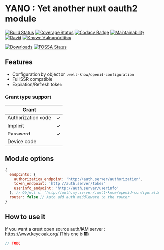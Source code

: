 # YANO : Yet another nuxt oauth2 module

[![Build Status](https://travis-ci.org/YourSoftRun/yet-another-nuxt-oauth2.svg?branch=master)](https://travis-ci.org/YourSoftRun/yet-another-nuxt-oauth2)
[![Coverage Status](https://coveralls.io/repos/github/YourSoftRun/yet-another-nuxt-oauth2/badge.svg?branch=master)](https://coveralls.io/github/YourSoftRun/yet-another-nuxt-oauth2?branch=master)
[![Codacy Badge](https://api.codacy.com/project/badge/Grade/683d1198ec0e4c50a2b0c58174244d5e)](https://www.codacy.com/app/Hugome/yet-another-nuxt-oauth2?utm_source=github.com&amp;utm_medium=referral&amp;utm_content=YourSoftRun/yet-another-nuxt-oauth2&amp;utm_campaign=Badge_Grade)
[![Maintainability](https://api.codeclimate.com/v1/badges/2f19318b8b78081f0506/maintainability)](https://codeclimate.com/github/YourSoftRun/yet-another-nuxt-oauth2/maintainability)
[![David](https://img.shields.io/david/YourSoftRun/yet-another-nuxt-oauth2.svg)](https://david-dm.org/YourSoftRun/yet-another-nuxt-oauth2)
[![Known Vulnerabilities](https://snyk.io/test/github/YourSoftRun/yet-another-nuxt-oauth2/badge.svg)](https://snyk.io/test/github/YourSoftRun/yet-another-nuxt-oauth2)

[![Downloads](https://img.shields.io/npm/dm/yet-another-nuxt-oauth2.svg)](https://www.npmjs.com/package/yet-another-nuxt-oauth2)
[![FOSSA Status](https://app.fossa.io/api/projects/git%2Bgithub.com%2FYourSoftRun%2Fyet-another-nuxt-oauth2.svg?type=shield)](https://app.fossa.io/projects/git%2Bgithub.com%2FYourSoftRun%2Fyet-another-nuxt-oauth2?ref=badge_shield)

## Features

- Configuration by object or `.well-know/openid-configuration`
- Full SSR compatible
- Expiration/Refresh token

### Grant type support

|  Grant              |   |
|---------------------|---|
| Authorization code  | ✓ |
| Implicit            | ✓ |
| Password            | ✓ |
| Device code         |   |

## Module options
```js
{
  endpoints: {
    authorization_endpoint: 'http://auth.server/authorization',
    token_endpoint: 'http://auth.server/token'
    userinfo_endpoint: 'http://auth.server/userinfo'
  }, // Object or 'http://auth.my.server/.well-know/openid-configuration'
  router: false // Auto add auth middleware to the router
}
```

## How to use it
If you want a great open source auth/IAM server : https://www.keycloak.org/ (This one is :fireworks:)
```js
// TODO
```

